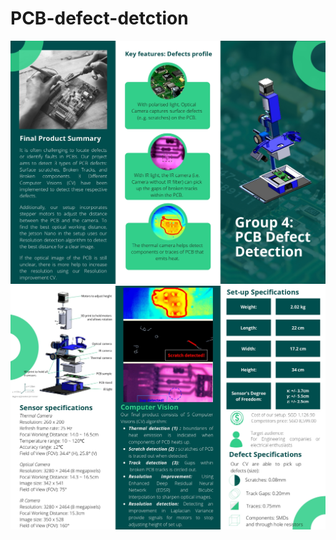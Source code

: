# PCB-defect-detction
![alt text](/Project_Abstract_page1.jpg)
![alt text](/Project_Abstract_page2.jpg)
